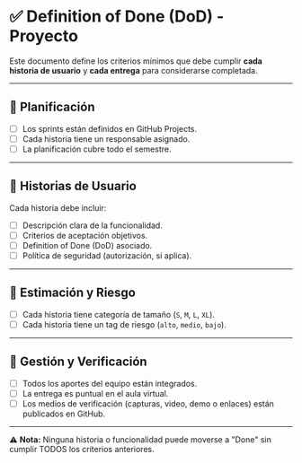 # ✅ Definition of Done (DoD) - Proyecto

Este documento define los criterios mínimos que debe cumplir **cada historia de usuario** y **cada entrega** para considerarse completada.

---

## 📌 Planificación
- [ ] Los sprints están definidos en GitHub Projects.
- [ ] Cada historia tiene un responsable asignado.
- [ ] La planificación cubre todo el semestre.

---

## 📌 Historias de Usuario
Cada historia debe incluir:
- [ ] Descripción clara de la funcionalidad.
- [ ] Criterios de aceptación objetivos.
- [ ] Definition of Done (DoD) asociado.
- [ ] Política de seguridad (autorización, si aplica).

---

## 📌 Estimación y Riesgo
- [ ] Cada historia tiene categoría de tamaño (`S`, `M`, `L`, `XL`).
- [ ] Cada historia tiene un tag de riesgo (`alto`, `medio`, `bajo`).

---

## 📌 Gestión y Verificación
- [ ] Todos los aportes del equipo están integrados.
- [ ] La entrega es puntual en el aula virtual.
- [ ] Los medios de verificación (capturas, video, demo o enlaces) están publicados en GitHub.

---

⚠️ **Nota:** Ninguna historia o funcionalidad puede moverse a "Done" sin cumplir TODOS los criterios anteriores.
